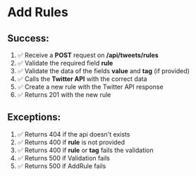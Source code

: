 # Add Rules

## Success:
1. ✅ Receive a **POST** request on **/api/tweets/rules**
2. ✅ Validate the required field **rule**
3. ✅ Validate the data of the fields **value** and **tag** (if provided)
4. ✅ Calls the **Twitter API** with the correct data
5. ✅ Create a new rule with the Twitter API response
6. ✅ Returns 201 with the new rule

## Exceptions:
1. ✅ Returns 404 if the api doesn't exists
2. ✅ Returns 400 if **rule** is not provided
3. ✅ Returns 400 if **rule** or **tag** fails the validation
4. ✅ Returns 500 if Validation fails
5. ✅ Returns 500 if AddRule fails